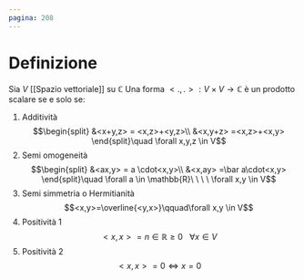 ```yaml
---
pagina: 208
---
```

# Definizione
Sia $V$ [[Spazio vettoriale]] su $\mathbb{C}$
Una forma $<.,.>:V\times V \to \mathbb{C}$ è un prodotto scalare se e solo se:
1) Additività$$\begin{split}
	&<x+y,z> = <x,z>+<y,z>\\
	&<x,y+z> =<x,z>+<x,y>
	\end{split}\quad \forall x,y,z \in V$$
2) Semi omogeneità$$\begin{split}
	&<ax,y> = a \cdot<x,y>\\
	&<x,ay> =\bar a\cdot<x,y>
	\end{split}\quad \forall a \in \mathbb{R}\ \ \ \ \forall x,y \in V$$
3) Semi simmetria o Hermitianità$$<x,y>=\overline{<y,x>}\qquad\forall x,y \in V$$
4) Positività 1$$<x,x> = n\in\mathbb{R}\ge 0\ \ \ \forall x\in V$$
5) Positività 2
$$<x,x>=0\iff x=0$$